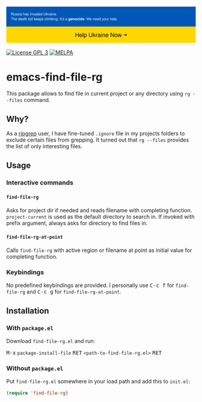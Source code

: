 [![Stand With Ukraine](https://raw.githubusercontent.com/vshymanskyy/StandWithUkraine/main/banner2-direct.svg)](https://stand-with-ukraine.pp.ua)

[![License GPL 3](https://img.shields.io/badge/license-GPL_3-green.svg)](http://www.gnu.org/copyleft/gpl.html)
[![MELPA](https://melpa.org/packages/find-file-rg-badge.svg)](https://melpa.org/#/find-file-rg)

# emacs-find-file-rg

This package allows to find file in current project or any directory using `rg --files` command.

## Why?

As a [ripgrep](https://github.com/BurntSushi/ripgrep) user, I have fine-tuned `.ignore` file in my projects folders to exclude certain files from grepping. It turned out that `rg --files` provides the list of only interesting files.

## Usage

### Interactive commands

#### `find-file-rg`

Asks for project dir if needed and reads filename with completing function. `project-current` is used as the default directory to search in. If invoked with prefix argument, always asks for directory to find files in.

#### `find-file-rg-at-point`

Calls `find-file-rg` with active region or filename at point as initial value for completing function.

### Keybindings

No predefined keybindings are provided. I personally use <kbd>C-c f</kbd> for `find-file-rg` and <kbd>C-c g</kbd> for `find-file-rg-at-point`.

## Installation

### With `package.el`

Download `find-file-rg.el` and run:

<kbd>M-x</kbd> `package-install-file` <kbd>RET</kbd> `<path-to-find-file-rg.el>` <kbd>RET</kbd>

### Without `package.el`

Put `find-file-rg.el` somewhere in your load path and add this to `init.el`:

``` el
(require 'find-file-rg)
```
